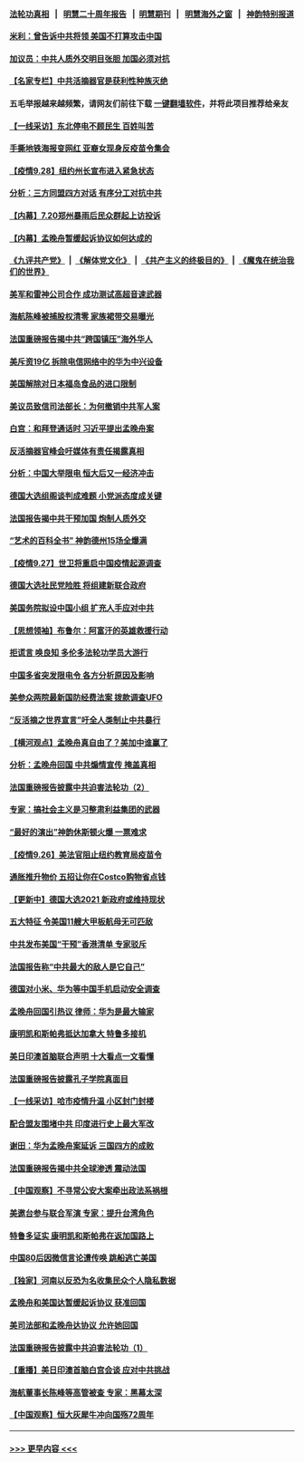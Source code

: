 #### [法轮功真相](https://github.com/gfw-breaker/truth/blob/master/README.md?t=0) &nbsp;&nbsp;|&nbsp;&nbsp; [明慧二十周年报告](https://github.com/gfw-breaker/mh-reports/blob/master/README.md?t=0) &nbsp;&nbsp;|&nbsp;&nbsp;[明慧期刊](https://github.com/gfw-breaker/mh-qikan) &nbsp;&nbsp;|&nbsp;&nbsp; [明慧海外之窗](https://github.com/gfw-breaker/mh-news/blob/master/README.md?t=0) &nbsp;&nbsp;|&nbsp;&nbsp; [神韵特别报道](https://github.com/gfw-breaker/mh-news/blob/master/shenyun.md?t=0)
#### [米利：曾告诉中共将领 美国不打算攻击中国](../pages/nf4514/n13267396.md?t=09291001) 
#### [加议员：中共人质外交明目张胆 加国必须对抗](../pages/nf4514/n13265365.md?t=09291001) 
#### [【名家专栏】中共活摘器官是获利性种族灭绝](../pages/nf4514/n13266810.md?t=09291001) 
#### 五毛举报越来越频繁，请网友们前往下载 [一键翻墙软件](https://github.com/gfw-breaker/ssr-accounts)，并将此项目推荐给亲友
#### [【一线采访】东北停电不顾民生 百姓叫苦](../pages/nf4514/n13266706.md?t=09291001) 
#### [手撕地铁海报变网红 亚裔女现身反疫苗令集会](../pages/nf4514/n13265608.md?t=09291001) 
#### [【疫情9.28】纽约州长宣布进入紧急状态](../pages/nf4514/n13265960.md?t=09291001) 
#### [分析：三方同盟四方对话 有序分工对抗中共](../pages/nf4514/n13265695.md?t=09291001) 
#### [【内幕】7.20郑州暴雨后民众群起上访投诉](../pages/nf4514/n13265216.md?t=09291001) 
#### [【内幕】孟晚舟暂缓起诉协议如何达成的](../pages/nf4514/n13265320.md?t=09291001) 
#### [《九评共产党》](https://github.com/begood0513/9ping.md/blob/master/README.md) &nbsp;|&nbsp; [《解体党文化》](../../../../jtdwh.md/blob/master/README.md)  &nbsp;|&nbsp; [《共产主义的终极目的》](../../../../gczydzjmd.md/blob/master/README.md) &nbsp;|&nbsp; [《魔鬼在统治我们的世界》](../../../../mgztzwmdsj.md/blob/master/README.md) 
#### [美军和雷神公司合作 成功测试高超音速武器](../pages/nf4514/n13265280.md?t=09291001) 
#### [海航陈峰被捕股权清零 家族裙带交易曝光](../pages/nf4514/n13265523.md?t=09291001) 
#### [法国重磅报告揭中共“跨国镇压”海外华人](../pages/nf4514/n13263418.md?t=09291001) 
#### [美斥资19亿 拆除电信网络中的华为中兴设备](../pages/nf4514/n13264934.md?t=09291001) 
#### [美国解除对日本福岛食品的进口限制](../pages/nf4514/n13260221.md?t=09291001) 
#### [美议员致信司法部长：为何撤销中共军人案](../pages/nf4514/n13264667.md?t=09291001) 
#### [白宫：和拜登通话时 习近平提出孟晚舟案](../pages/nf4514/n13264750.md?t=09291001) 
#### [反活摘器官峰会吁媒体有责任揭露真相](../pages/nf4514/n13264475.md?t=09291001) 
#### [分析：中国大举限电 恒大后又一经济冲击](../pages/nf4514/n13264369.md?t=09291001) 
#### [德国大选组阁谈判成难题 小党派态度成关键](../pages/nf4514/n13264044.md?t=09291001) 
#### [法国报告揭中共干预加国 炮制人质外交](../pages/nf4514/n13260810.md?t=09291001) 
#### [“艺术的百科全书” 神韵德州15场全爆满](../pages/nf4514/n13263825.md?t=09291001) 
#### [【疫情9.27】世卫将重启中国疫情起源调查](../pages/nf4514/n13263029.md?t=09291001) 
#### [德国大选社民党险胜 将组建新联合政府](../pages/nf4514/n13263220.md?t=09291001) 
#### [美国务院拟设中国小组 扩充人手应对中共](../pages/nf4514/n13262807.md?t=09291001) 
#### [【思想领袖】布鲁尔：阿富汗的英雄救援行动](../pages/nf4514/n13219628.md?t=09291001) 
#### [拒谎言 唤良知 多伦多法轮功学员大游行](../pages/nf4514/n13261819.md?t=09291001) 
#### [中国多省突发限电令 各方分析原因及影响](../pages/nf4514/n13262087.md?t=09291001) 
#### [美参众两院最新国防经费法案 拨款调查UFO](../pages/nf4514/n13261960.md?t=09291001) 
#### [“反活摘之世界宣言”吁全人类制止中共暴行](../pages/nf4514/n13259730.md?t=09291001) 
#### [【横河观点】孟晚舟真自由了？美加中谁赢了](../pages/nf4514/n13260514.md?t=09291001) 
#### [分析：孟晚舟回国 中共煽情宣传 掩盖真相](../pages/nf4514/n13261407.md?t=09291001) 
#### [法国重磅报告披露中共迫害法轮功（2）](../pages/nf4514/n13259760.md?t=09291001) 
#### [专家：搞社会主义是习整肃利益集团的武器](../pages/nf4514/n13258054.md?t=09291001) 
#### [“最好的演出”神韵休斯顿火爆 一票难求](../pages/nf4514/n13261355.md?t=09291001) 
#### [【疫情9.26】美法官阻止纽约教育局疫苗令](../pages/nf4514/n13261248.md?t=09291001) 
#### [通胀推升物价 五招让你在Costco购物省点钱](../pages/nf4514/n13258948.md?t=09291001) 
#### [【更新中】德国大选2021 新政府或维持现状](../pages/nf4514/n13261125.md?t=09291001) 
#### [五大特征 令美国11艘大甲板航母无可匹敌](../pages/nf4514/n13256723.md?t=09291001) 
#### [中共发布美国“干预”香港清单 专家驳斥](../pages/nf4514/n13260410.md?t=09291001) 
#### [法国报告称“中共最大的敌人是它自己”](../pages/nf4514/n13260484.md?t=09291001) 
#### [德国对小米、华为等中国手机启动安全调查](../pages/nf4514/n13260278.md?t=09291001) 
#### [孟晚舟回国引热议 律师：华为是最大输家](../pages/nf4514/n13260223.md?t=09291001) 
#### [康明凯和斯帕弗抵达加拿大 特鲁多接机](../pages/nf4514/n13259947.md?t=09291001) 
#### [美日印澳首脑联合声明 十大看点一文看懂](../pages/nf4514/n13259995.md?t=09291001) 
#### [法国重磅报告披露孔子学院真面目](../pages/nf4514/n13259615.md?t=09291001) 
#### [【一线采访】哈市疫情升温 小区封门封楼](../pages/nf4514/n13259438.md?t=09291001) 
#### [配合盟友围堵中共 印度进行史上最大军改](../pages/nf4514/n13259445.md?t=09291001) 
#### [谢田：华为孟晚舟案延诉 三国四方的成败](../pages/nf4514/n13259561.md?t=09291001) 
#### [法国重磅报告揭中共全球渗透 震动法国](../pages/nf4514/n13258522.md?t=09291001) 
#### [【中国观察】不寻常公安大案牵出政法系祸根](../pages/nf4514/n13259356.md?t=09291001) 
#### [美邀台参与联合军演 专家：提升台湾角色](../pages/nf4514/n13259336.md?t=09291001) 
#### [特鲁多证实 康明凯和斯帕弗在返加国路上](../pages/nf4514/n13259046.md?t=09291001) 
#### [中国80后因微信言论遭传唤 跳船逃亡美国](../pages/nf4514/n13258934.md?t=09291001) 
#### [【独家】河南以反恐为名收集民众个人隐私数据](../pages/nf4514/n13256394.md?t=09291001) 
#### [孟晚舟和美国达暂缓起诉协议 获准回国](../pages/nf4514/n13258726.md?t=09291001) 
#### [美司法部和孟晚舟达协议 允许她回国](../pages/nf4514/n13258309.md?t=09291001) 
#### [法国重磅报告披露中共迫害法轮功（1）](../pages/nf4514/n13258568.md?t=09291001) 
#### [【重播】美日印澳首脑白宫会谈 应对中共挑战](../pages/nf4514/n13258426.md?t=09291001) 
#### [海航董事长陈峰等高管被查 专家：黑幕太深](../pages/nf4514/n13258389.md?t=09291001) 
#### [【中国观察】恒大灰犀牛冲向国殇72周年](../pages/nf4514/n13258112.md?t=09291001) 

----
#### [ >>> 更早内容 <<< ](../indexes/nf4514-earlier.md)
